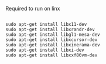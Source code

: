 
Required to run on linx
~~~~~~~~~~~~~~~~~~~~~~~~~~~

sudo apt-get install libx11-dev
sudo apt-get install libxrandr-dev
sudo apt-get install libgl1-mesa-dev
sudo apt-get install libxcursor-dev
sudo apt-get install libxinerama-dev
sudo apt-get install libxi-dev
sudo apt-get install libxxf86vm-dev

